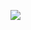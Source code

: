 ![]([https://64.media.tumblr.com/df8b8580187fda706c33232d59c9dac2/d4b29f56e1727539-9c/s500x750/5c73ca9921ef25322287becaea47b165415f3496.webp](https://64.media.tumblr.com/9d9afb2d3bb0fec3abb7b6ed8ae67bef/b5877079f5ffa7b1-b5/s1280x1920/4d56e21c9e457e21bae85a87d5c0e8cf49d87d3d.gifv))

